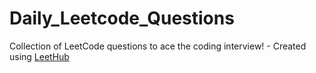 # Daily_Leetcode_Questions
Collection of LeetCode questions to ace the coding interview! - Created using [LeetHub](https://github.com/QasimWani/LeetHub)
